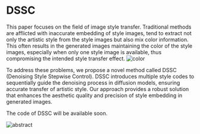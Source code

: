 # DSSC
This paper focuses on the field of image style transfer. Traditional methods are afflicted with inaccurate embedding of style images, tend to extract not only the artistic style from the style images but also mix color information. This often results in the generated images maintaining the color of the style images, especially when only one style image is available, thus compromising the intended style transfer effect.
![color](https://github.com/user-attachments/assets/7b1326be-a391-40b5-8e8f-e6bd903b50a0)

To address these problems, we propose a novel method called DSSC (Denoising Style Stepwise Control). DSSC introduces multiple style codes to sequentially guide the denoising process in diffusion models, ensuring accurate transfer of artistic style. Our approach provides a robust solution that enhances the aesthetic quality and precision of style embedding in generated images.

The code of DSSC will be available soon.

![abstract](https://github.com/user-attachments/assets/a9d4caff-a3af-4f3e-a287-767bce6814a1)

